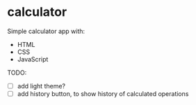 # calculator 
Simple calculator app with:
* HTML
* CSS
* JavaScript

TODO:
- [ ] add light theme?
- [ ] add history button, to show history of calculated operations

